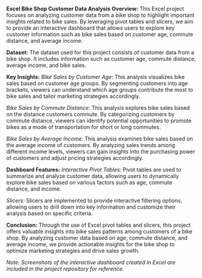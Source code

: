 **Excel Bike Shop Customer Data Analysis**
**Overview:**
This Excel project focuses on analyzing customer data from a bike shop to highlight important insights related to bike sales. By leveraging pivot tables and slicers, we aim to provide an interactive dashboard that allows users to explore key customer information such as bike sales based on customer age, commute distance, and average income.

**Dataset:**
The dataset used for this project consists of customer data from a bike shop. It includes information such as customer age, commute distance, average income, and bike sales.

**Key Insights:**
_Bike Sales by Customer Age:_ This analysis visualizes bike sales based on customer age groups. By segmenting customers into age brackets, viewers can understand which age groups contribute the most to bike sales and tailor marketing strategies accordingly.

_Bike Sales by Commute Distance:_ This analysis explores bike sales based on the distance customers commute. By categorizing customers by commute distance, viewers can identify potential opportunities to promote bikes as a mode of transportation for short or long commutes.

_Bike Sales by Average Income:_ This analysis examines bike sales based on the average income of customers. By analyzing sales trends among different income levels, viewers can gain insights into the purchasing power of customers and adjust pricing strategies accordingly.

**Dashboard Features:**
_Interactive Pivot Tables:_ Pivot tables are used to summarize and analyze customer data, allowing users to dynamically explore bike sales based on various factors such as age, commute distance, and income.

_Slicers:_ Slicers are implemented to provide interactive filtering options, allowing users to drill down into key information and customize their analysis based on specific criteria.

**Conclusion:**
Through the use of Excel pivot tables and slicers, this project offers valuable insights into bike sales patterns among customers of a bike shop. By analyzing customer data based on age, commute distance, and average income, we provide actionable insights for the bike shop to optimize marketing strategies and drive sales growth.

_Note: Screenshots of the interactive dashboard created in Excel are included in the project repository for reference._

